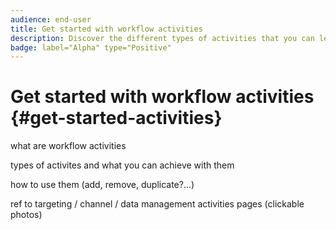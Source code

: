 ```yaml
---
audience: end-user
title: Get started with workflow activities
description: Discover the different types of activities that you can leverage to build Adobe Campaign Web workflows
badge: label="Alpha" type="Positive"
---
```

# Get started with workflow activities {#get-started-activities}

what are workflow activities

types of activites and what you can achieve with them

how to use them (add, remove, duplicate?...)

ref to targeting / channel / data management activities pages (clickable photos)
